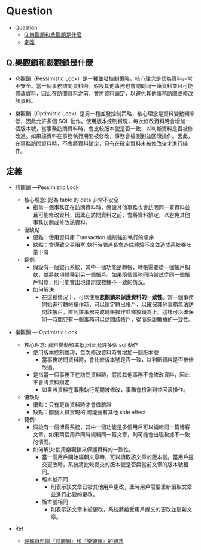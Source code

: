 # Question

- [Question](#question)
  - [Q.樂觀鎖和悲觀鎖是什麼](#q樂觀鎖和悲觀鎖是什麼)
  - [定義](#定義)

## Q.樂觀鎖和悲觀鎖是什麼

- 悲觀鎖（Pessimistic Lock）是一種並發控制策略，核心理念是認為資料非常不安全。當一個事務訪問資料時，假設其他事務也會訪問同一筆資料並且可能修改資料，因此在訪問資料之前，會將資料鎖定，以避免其他事務訪問或修改該資料。

- 樂觀鎖（Optimistic Lock）是另一種並發控制策略，核心理念是資料變動頻率低，因此允許多個 SQL 動作。使用版本控制實現，每次修改資料時會增加一個版本號，當事務訪問資料時，會比較版本號是否一致，以判斷資料是否被修改過。如果該資料在事務執行期間被修改，事務會檢測到並回滾操作。因此，在事務訪問資料時，不會將資料鎖定，只有在確定資料未被修改後才進行操作。

## 定義

- 悲觀鎖 —Pessimistic Lock
  - 核心理念: 認為 table 的 data 非常不安全
    - 指當一個事務正在訪問資料時，假設其他事務也會訪問同一筆資料並且可能修改資料，因此在訪問資料之前，會將資料鎖定，以避免其他事務訪問或修改該資料。
  - 優缺點
    - 優點：使用資料庫 Transaction 機制強迫執行的順序
    - 缺點：會導致交易阻塞,執行時間過長會造成體驗不良並造成系統吞吐量下降
  - 範例:
    - 假設有一個銀行系統，其中一個功能是轉帳，轉帳需要從一個帳戶扣款，並將款項轉移到另一個帳戶。如果兩個事務同時嘗試從同一個帳戶扣款，則可能會出現錯誤或數據不一致的情況。
    - 如何解決
      - 在這種情況下，可以使用**悲觀鎖來保護資料的一致性**。當一個事務開始進行轉帳操作時，可以鎖定轉出帳戶，以確保其他事務無法訪問該帳戶，直到該事務完成轉帳操作並釋放鎖為止。這樣可以確保同一時間只有一個事務可以訪問該帳戶，從而保證數據的一致性。
- 樂觀鎖 — Optimistic Lock

  - 核心理念: 資料變動頻率低,因此允許多個 sql 動作
    - 使用版本控制實現，每次修改資料時會增加一個版本號
      - 當事務訪問資料時，會比較版本號是否一致，以判斷資料是否被修改過。
    - 是指當一個事務正在訪問資料時，假設其他事務不會修改資料，因此不會將資料鎖定
      - 如果該資料在事務執行期間被修改，事務會檢測到並回滾操作。
  - 優缺點
    - 優點：只有更新資料時才會做驗證
    - 缺點：開發人員實現的,可能會有其他 side effect
  - 範例:
    - 假設有一個博客系統，其中一個功能是多個用戶可以編輯同一篇博客文章。如果兩個用戶同時編輯同一篇文章，則可能會出現數據不一致的情況。
    - 如何解決:使用樂觀鎖來保護資料的一致性。
      - 當一個用戶開始編輯文章時，可以讀取該文章的版本號。當用戶提交更改時，系統將比較提交的版本號是否與當前文章的版本號相同。
      - 版本號不同
        - 則表示該文章已被其他用戶更改，此時用戶需要重新讀取文章並進行必要的更改。
      - 版本號相同
        - 則表示該文章未被更改，系統將接受用戶提交的更改並更新文章。

- Ref
  - [理解資料庫『悲觀鎖』和『樂觀鎖』的觀念](https://medium.com/dean-lin/%E7%9C%9F%E6%AD%A3%E7%90%86%E8%A7%A3%E8%B3%87%E6%96%99%E5%BA%AB%E7%9A%84%E6%82%B2%E8%A7%80%E9%8E%96-vs-%E6%A8%82%E8%A7%80%E9%8E%96-2cabb858726d)
